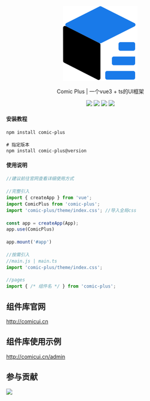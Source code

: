 <p align="center">
 <img width="200px" src="logo.png"/> 
</p>

<p align="center">Comic Plus | 一个vue3 + ts的UI框架</p>

<p align="center">
 <img src="https://img.shields.io/badge/version-1.7.6-red"/>
 <img src="https://img.shields.io/badge/npm-v2.8.3-green"/>
 <img src="https://img.shields.io/badge/typescript-^5.6.2-blue"/>
 <img src="https://img.shields.io/badge/extension for-VsCode-purple"/>
</p>

#### 安装教程

```shell
npm install comic-plus

# 指定版本
npm install comic-plus@version
```

#### 使用说明

```JavaScript
//建议前往官网查看详细使用方式

//完整引入
import { createApp } from 'vue';
import ComicPlus from 'comic-plus';
import 'comic-plus/theme/index.css'; //导入全局css

const app = createApp(App);
app.use(ComicPlus)

app.mount('#app')

//按需引入
//main.js | main.ts
import 'comic-plus/theme/index.css';

//pages
import { /* 组件名 */ } from 'comic-plus';

```

## 组件库官网

<a href="http://comicui.cn">http://comicui.cn</a>

## 组件库使用示例

<a href="http://comicui.cn/admin">http://comicui.cn/admin</a>

## 参与贡献

<p>
  <a href="https://github.com/qq2993496157" align="center">
    <img  width="40px" src="https://avatars.githubusercontent.com/u/72653133?v=4" />
  </a>
</p>
